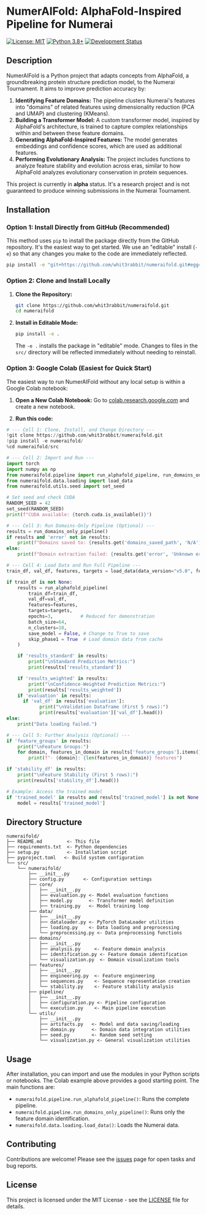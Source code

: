 
# NumerAIFold: AlphaFold-Inspired Pipeline for Numerai

[![License: MIT](https://img.shields.io/badge/License-MIT-yellow.svg)](https://opensource.org/licenses/MIT)
[![Python 3.8+](https://img.shields.io/badge/python-3.8+-blue.svg)](https://www.python.org/downloads/release/python-380/)
[![Development Status](https://img.shields.io/badge/development%20status-alpha-orange.svg)]()

## Description

NumerAIFold is a Python project that adapts concepts from AlphaFold, a groundbreaking protein structure prediction model, to the Numerai Tournament. It aims to improve prediction accuracy by:

1.  **Identifying Feature Domains:**  The pipeline clusters Numerai's features into "domains" of related features using dimensionality reduction (PCA and UMAP) and clustering (KMeans).
2.  **Building a Transformer Model:** A custom transformer model, inspired by AlphaFold's architecture, is trained to capture complex relationships within and between these feature domains.
3.  **Generating AlphaFold-Inspired Features:**  The model generates embeddings and confidence scores, which are used as additional features.
4.  **Performing Evolutionary Analysis:**  The project includes functions to analyze feature stability and evolution across eras, similar to how AlphaFold analyzes evolutionary conservation in protein sequences.

This project is currently in **alpha** status.  It's a research project and is not guaranteed to produce winning submissions in the Numerai Tournament.

## Installation

### Option 1: Install Directly from GitHub (Recommended)

This method uses `pip` to install the package directly from the GitHub repository.  It's the easiest way to get started.  We use an "editable" install (`-e`) so that any changes you make to the code are immediately reflected.

```bash
pip install -e "git+https://github.com/whit3rabbit/numeraifold.git#egg=numeraifold"
```

### Option 2: Clone and Install Locally

1.  **Clone the Repository:**

    ```bash
    git clone https://github.com/whit3rabbit/numeraifold.git
    cd numeraifold
    ```

2.  **Install in Editable Mode:**

    ```bash
    pip install -e .
    ```
    The `-e .` installs the package in "editable" mode. Changes to files in the `src/` directory will be reflected immediately without needing to reinstall.

### Option 3: Google Colab (Easiest for Quick Start)

The easiest way to run NumerAIFold without any local setup is within a Google Colab notebook:

1.  **Open a New Colab Notebook:** Go to [colab.research.google.com](https://colab.research.google.com) and create a new notebook.

2. **Run this code:**

```python
# --- Cell 1: Clone, Install, and Change Directory ---
!git clone https://github.com/whit3rabbit/numeraifold.git
!pip install -e numeraifold/
%cd numeraifold/src

# --- Cell 2: Import and Run ---
import torch
import numpy as np
from numeraifold.pipeline import run_alphafold_pipeline, run_domains_only_pipeline
from numeraifold.data.loading import load_data
from numeraifold.utils.seed import set_seed

# Set seed and check CUDA
RANDOM_SEED = 42
set_seed(RANDOM_SEED)
print(f"CUDA available: {torch.cuda.is_available()}")

# --- Cell 3: Run Domains-Only Pipeline (Optional) ---
results = run_domains_only_pipeline()
if results and 'error' not in results:
    print(f"Domains saved to: {results.get('domains_saved_path', 'N/A')}")
else:
    print(f"Domain extraction failed: {results.get('error', 'Unknown error')}")

# --- Cell 4: Load Data and Run Full Pipeline ---
train_df, val_df, features, targets = load_data(data_version="v5.0", feature_set="small")

if train_df is not None:
    results = run_alphafold_pipeline(
        train_df=train_df,
        val_df=val_df,
        features=features,
        targets=targets,
        epochs=3,          # Reduced for demonstration
        batch_size=64,
        n_clusters=10,
        save_model = False, # Change to True to save
        skip_phase1 = True  # Load domain data from cache
    )

    if 'results_standard' in results:
        print("\nStandard Prediction Metrics:")
        print(results['results_standard'])

    if 'results_weighted' in results:
        print("\nConfidence-Weighted Prediction Metrics:")
        print(results['results_weighted'])
    if 'evaluation' in results:
      if 'val_df' in results['evaluation']:
            print("\nValidation Dataframe (First 5 rows):")
            print(results['evaluation']['val_df'].head())
else:
    print("Data loading failed.")

# --- Cell 5: Further Analysis (Optional) ---
if 'feature_groups' in results:
    print("\nFeature Groups:")
    for domain, features_in_domain in results['feature_groups'].items():
        print(f"- {domain}: {len(features_in_domain)} features")

if 'stability_df' in results:
    print("\nFeature Stability (First 5 rows):")
    print(results['stability_df'].head())

# Example: Access the trained model
if 'trained_model' in results and results['trained_model'] is not None:
    model = results['trained_model']

```

## Directory Structure

```
numeraifold/
├── README.md         <- This file
├── requirements.txt  <- Python dependencies
├── setup.py          <- Installation script
├── pyproject.toml   <- Build system configuration
└── src/
    └── numeraifold/
        ├── __init__.py
        ├── config.py       <- Configuration settings
        ├── core/
        │   ├── __init__.py
        │   ├── evaluation.py <- Model evaluation functions
        │   ├── model.py      <- Transformer model definition
        │   ├── training.py   <- Model training loop
        ├── data/
        │   ├── __init__.py
        │   ├── dataloader.py <- PyTorch DataLoader utilities
        │   ├── loading.py    <- Data loading and preprocessing
        │   └── preprocessing.py <- Data preprocessing functions
        ├── domains/
        │   ├── __init__.py
        │   ├── analysis.py     <- Feature domain analysis
        │   ├── identification.py <- Feature domain identification
        │   └── visualization.py  <- Domain visualization tools
        ├── features/
        │   ├── __init__.py
        │   ├── engineering.py  <- Feature engineering
        │   ├── sequences.py    <- Sequence representation creation
        │   └── stability.py    <- Feature stability analysis
        ├── pipeline/
        │   ├── __init__.py
        │   ├── configuration.py <- Pipeline configuration
        │   └── execution.py    <- Main pipeline execution
        └── utils/
            ├── __init__.py
            ├── artifacts.py   <- Model and data saving/loading
            ├── domain.py      <- Domain data integration utilities
            ├── seed.py        <- Random seed setting
            └── visualization.py <- General visualization utilities
```

## Usage

After installation, you can import and use the modules in your Python scripts or notebooks.  The Colab example above provides a good starting point.  The main functions are:

*   `numeraifold.pipeline.run_alphafold_pipeline()`: Runs the complete pipeline.
*   `numeraifold.pipeline.run_domains_only_pipeline()`: Runs only the feature domain identification.
*   `numeraifold.data.loading.load_data()`: Loads the Numerai data.

## Contributing

Contributions are welcome!  Please see the [issues](https://github.com/whit3rabbit/numeraifold/issues) page for open tasks and bug reports.

## License

This project is licensed under the MIT License - see the [LICENSE](LICENSE) file for details.
```
